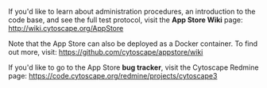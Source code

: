 If you'd like to learn about administration procedures, an introduction to the code base, and see the full test protocol, visit the __App Store Wiki__ page:
<http://wiki.cytoscape.org/AppStore>

Note that the App Store can also be deployed as a Docker container. To find out more, visit: https://github.com/cytoscape/appstore/wiki

If you'd like to go to the App Store __bug tracker__, visit the Cytoscape Redmine page: <https://code.cytoscape.org/redmine/projects/cytoscape3>
